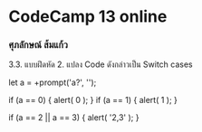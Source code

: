 <h1>CodeCamp 13 online</h1>
<h3>ศุภลักษณ์ ส้มแก้ว</h3>


3.3.  แบบฝึดหัด
    2. 	แปลง Code ดังกล่าวเป็น
Switch cases


let a = +prompt('a?', '');

if (a == 0) {
  alert( 0 );
}
if (a == 1) {
  alert( 1 );
}

if (a == 2 || a == 3) {
  alert( '2,3' );
}
